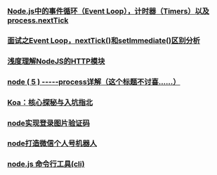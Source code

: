 ### [Node.js中的事件循环（Event Loop），计时器（Timers）以及process.nextTick](https://github.com/libin1991/libin_Blog/issues/516)
### [面试之Event Loop，nextTick()和setImmediate()区别分析](https://github.com/libin1991/libin_Blog/issues/120)
### [浅度理解NodeJS的HTTP模块](https://juejin.im/post/5ad5a14a6fb9a028d82c445a)
### [node ( 5 ) -----process详解（这个标题不讨喜……）](https://juejin.im/post/5ad4d5066fb9a028e25e0a8a)
### [Koa：核心探秘与入坑指北](https://juejin.im/post/5ad466d25188253edd4d898a)
### [node实现登录图片验证码](https://juejin.im/post/5ad82856f265da50463e3ae7)
### [node打造微信个人号机器人](https://juejin.im/post/5ae00f966fb9a07aaf34dfcd)
### [node.js 命令行工具(cli)](https://juejin.im/post/5af2a2cbf265da0b9c109f59)
